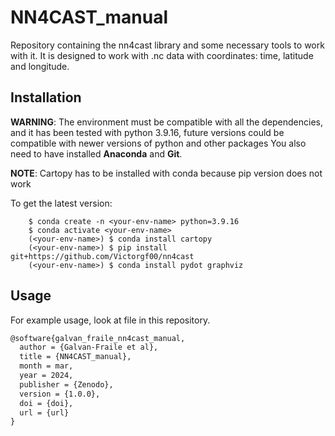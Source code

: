 # NN4CAST_manual
 Repository containing the nn4cast library and some necessary tools to work with it. It is designed to work with .nc data with coordinates: time, latitude and longitude.

## Installation
**WARNING**: The environment must be compatible with all the dependencies, and it has been tested with python 3.9.16, future versions could be compatible with newer versions of python and other packages You also need to have installed **Anaconda** and **Git**.

**NOTE**: Cartopy has to be installed with conda because pip version does not work

To get the latest version:
```console
    $ conda create -n <your-env-name> python=3.9.16
    $ conda activate <your-env-name>
    (<your-env-name>) $ conda install cartopy
    (<your-env-name>) $ pip install git+https://github.com/Victorgf00/nn4cast
    (<your-env-name>) $ conda install pydot graphviz
```

## Usage
For example usage, look at file    in this repository.

```markdown
@software{galvan_fraile_nn4cast_manual,
  author = {Galvan-Fraile et al},
  title = {NN4CAST_manual},
  month = mar,
  year = 2024,
  publisher = {Zenodo},
  version = {1.0.0},
  doi = {doi},
  url = {url}
}
```
